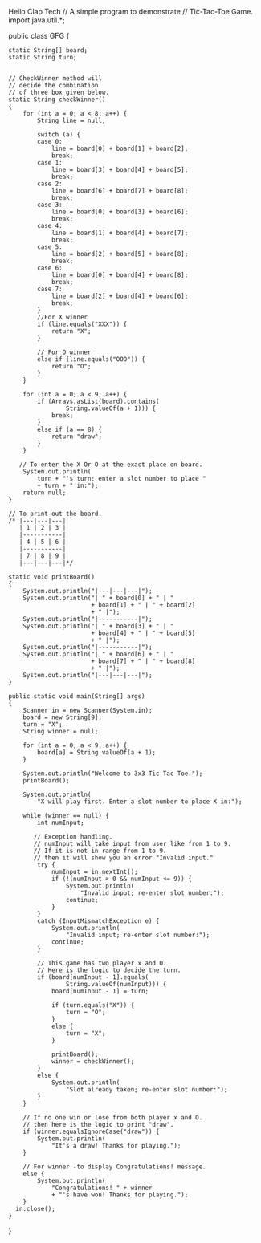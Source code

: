 Hello Clap Tech
// A simple program to demonstrate 
// Tic-Tac-Toe Game.
import java.util.*;
 
public class GFG {
   
    static String[] board;
    static String turn;
   
   
    // CheckWinner method will 
    // decide the combination 
    // of three box given below.
    static String checkWinner()
    {
        for (int a = 0; a < 8; a++) {
            String line = null;
 
            switch (a) {
            case 0:
                line = board[0] + board[1] + board[2];
                break;
            case 1:
                line = board[3] + board[4] + board[5];
                break;
            case 2:
                line = board[6] + board[7] + board[8];
                break;
            case 3:
                line = board[0] + board[3] + board[6];
                break;
            case 4:
                line = board[1] + board[4] + board[7];
                break;
            case 5:
                line = board[2] + board[5] + board[8];
                break;
            case 6:
                line = board[0] + board[4] + board[8];
                break;
            case 7:
                line = board[2] + board[4] + board[6];
                break;
            }
            //For X winner
            if (line.equals("XXX")) {
                return "X";
            }
             
            // For O winner
            else if (line.equals("OOO")) {
                return "O";
            }
        }
         
        for (int a = 0; a < 9; a++) {
            if (Arrays.asList(board).contains(
                    String.valueOf(a + 1))) {
                break;
            }
            else if (a == 8) {
                return "draw";
            }
        }
 
       // To enter the X Or O at the exact place on board.
        System.out.println(
            turn + "'s turn; enter a slot number to place "
            + turn + " in:");
        return null;
    }
     
    // To print out the board.
    /* |---|---|---|
       | 1 | 2 | 3 |
       |-----------|
       | 4 | 5 | 6 |
       |-----------|
       | 7 | 8 | 9 |
       |---|---|---|*/
   
    static void printBoard()
    {
        System.out.println("|---|---|---|");
        System.out.println("| " + board[0] + " | "
                           + board[1] + " | " + board[2]
                           + " |");
        System.out.println("|-----------|");
        System.out.println("| " + board[3] + " | "
                           + board[4] + " | " + board[5]
                           + " |");
        System.out.println("|-----------|");
        System.out.println("| " + board[6] + " | "
                           + board[7] + " | " + board[8]
                           + " |");
        System.out.println("|---|---|---|");
    }
 
    public static void main(String[] args)
    {
        Scanner in = new Scanner(System.in);
        board = new String[9];
        turn = "X";
        String winner = null;
 
        for (int a = 0; a < 9; a++) {
            board[a] = String.valueOf(a + 1);
        }
 
        System.out.println("Welcome to 3x3 Tic Tac Toe.");
        printBoard();
 
        System.out.println(
            "X will play first. Enter a slot number to place X in:");
 
        while (winner == null) {
            int numInput;
           
           // Exception handling.
           // numInput will take input from user like from 1 to 9.
           // If it is not in range from 1 to 9.
           // then it will show you an error "Invalid input."
            try {
                numInput = in.nextInt();
                if (!(numInput > 0 && numInput <= 9)) {
                    System.out.println(
                        "Invalid input; re-enter slot number:");
                    continue;
                }
            }
            catch (InputMismatchException e) {
                System.out.println(
                    "Invalid input; re-enter slot number:");
                continue;
            }
             
            // This game has two player x and O.
            // Here is the logic to decide the turn.
            if (board[numInput - 1].equals(
                    String.valueOf(numInput))) {
                board[numInput - 1] = turn;
 
                if (turn.equals("X")) {
                    turn = "O";
                }
                else {
                    turn = "X";
                }
 
                printBoard();
                winner = checkWinner();
            }
            else {
                System.out.println(
                    "Slot already taken; re-enter slot number:");
            }
        }
       
        // If no one win or lose from both player x and O.
        // then here is the logic to print "draw".
        if (winner.equalsIgnoreCase("draw")) {
            System.out.println(
                "It's a draw! Thanks for playing.");
        }
       
        // For winner -to display Congratulations! message.
        else {
            System.out.println(
                "Congratulations! " + winner
                + "'s have won! Thanks for playing.");
        }
      in.close();
    }
}

